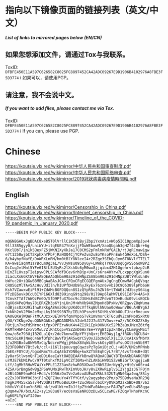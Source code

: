 # 指向以下镜像页面的链接列表（英文/中文）
#####  List of links to mirrored pages below (EN/CN)

## 如果您想添加文件，请通过Tox与我联系。
ToxID: `DFBFE450E11A597C626582C8025FC8897452CA42ADC09267E9D1906B4102976A8FBE3F5D3774`
ℹ️ 如果可以，请使用PGP。
## 请注意，我不会说中文。

##### If you want to add files, please contact me via Tox.
ToxID: `DFBFE450E11A597C626582C8025FC8897452CA42ADC09267E9D1906B4102976A8FBE3F5D3774`
ℹ ️If you can, please use PGP.

# Chinese
https://koutsie.vlx.red/wikimirror/中华人民共和国审查制度.pdf
https://koutsie.vlx.red/wikimirror/中华人民共和国网络审查.pdf
https://koutsie.vlx.red/wikimirror/2019冠狀病毒病疫情時間軸.pdf 


## English
https://koutsie.vlx.red/wikimirror/Censorship_in_China.pdf
https://koutsie.vlx.red/wikimirror/Internet_censorship_in_China.pdf
https://koutsie.vlx.red/wikimirror/Timeline_of_the_COVID-19_pandemic_in_January_2020.pdf


```
-----BEGIN PGP PUBLIC KEY BLOCK-----

mQGNBGAUxJgBDAC8xeB5T0lVrllCiK5DlByjZbpiYxmAzivW6p5IC10ppmXpJpv4
9ll3385gyy0/LniWYU+itqEUE47YnXvjjFDwWEbwwM/XaoQUgah3gHZf4cQbr+6g
RKclDbT/1n1k5QexFZ5jWKNIXyXkJa17C0CMS2pFmlmkRWfGACb/rjJgRCmaw1gw
e7t1250wjbCT2KphXhYPbFjRaHQQ4CjYCPeZvm2u8oYKsoPFnEuk4G9eXoL/DSA+
6/b4ybyfNaYE/DoWRXLnRM/bm0tBlY8NleeI4r2RZge3SEbQuJym6T8NVlfTTELT
KA+9wsiaqmM1zYBcLm0g3aL/Vv3yWsu095DyGy+LWWkqTrK68Usq6gvSSoGoWBPZ
DiCuqJvlMnt5YFe6IBfLSU3yRs2lXshUc6yM0wx8jjqibx4ZH1Ggehrvtpbzp2iR
HInZlLUvzpTIeipywJPLSCAfdfDCev6rhBjp+UnC/s6ra40Yrw7LcxppgXgXSun0
3iacLXs6GKtWVFEAEQEAAbQkbm90a291dHNpZSA8bm90a291dHNpZUBtYWlsLnBv
bWYuc2U+iQGwBBMBCgAaBAsJCAcCFQoCFgECGQEFgmAUxJgCngECmwMACgkQVbqz
CRO5GzMlTAv5AcHuvUdIln/hIUPfDHUb9nyJkyEx76zn6vvbi0C9Q5389lpPb6oH
Ksh7VZawxwEiPl91+ZdAMcBGFDQQcn8S1zQYpR5uJhZNl6+tTWAEiJd3bcyS64ig
PTzDE6ovk0CcU3IYP166Xld8399inqG9tq298/0il9Ap6lWhW7LO91IdP9+4AS+X
7CmvkTTAf7AWQzPm0O/SfD9PfuX7boc9cJ3GHsEdBCZPdvATtDvBudx09visBQCb
lgXOd4PeQMuy78iERXZh3p6YjnLUnJM+WhXb94HZMpoHdBPxNv/0RZgwvZ8qWuma
ndBjssOzXU9iIhwKzKkgA8AmzOkrpUKdOcVffkqBUlhNUao0oWownVB6uA4BYg6J
7xkNh2nV2P8mJeMxpLkyI0tS93N7h/IELh3PsnzHt5GtMisYKbUOuTJrarRmcuxv
UAUGQKWjWQWF7tMCAUzxxUElWP6fqmVVpoSTvk1mVmorCkTGcudVZcnPNp85xRtU
yOU/YJKNge2quQGNBGAUxJgBDADDMUcVJdeSJ2J7u317VDovr+uZ//5CZK8ZZk0y
P8tjLn7xqfdSMrnc+ifpxOPPZrwNuK4v4ZIik1Epk0ONUKc52PbZaQoJMzxZ6tfq
RkMfkHGP4ZvxVoMwL7ZlRnCCq5vVSZZnD6Wx7Ee+YVgBtzpZk4QeyyCLm9gyMS1f
Qow/o5e793UjIB2OLa1Q+/2de7knnwI8pYFYjhQx+jEHEDAyj1g/fRGKs0QCU84+
tNcS6LKRjNeqC4GWfQfphCBwVfDjAR5wqYC5yOyJZozNQ2lXjLIiUJxAIXGfMbYX
1/u2M3Bx4w8kW6MxCq/NdcrnPWgjjMduX8VqWiXkvskOsyGESuYsuOXt5eA5bEMT
323FB9RdY7Bt5vk/ccl+i16lIspouvqgCqwzsPzTgGniDjzCLj+ABP/UM2sMPNnb
JbEO/FOYCUj/bgxdRmcYSuCqAEb3YDN0q+kwXZfSEEqhCyL7rBT/4vsf5HsB+dQt
2y8arStlwsmQnT1eDDi0aeIaYt8AEQEAAYkBnwQYAQoACQWCYBTEmAKbDAAKCRBV
urMJE7kbM1PwC/97T0tshxfMJipVCZfI6Ma+hZLAK6iHW01SZvABiGrTXngqjLwB
LtY/JgMh5RHwW7WiYxPPLE1ZZ3av8zhwRO5XDwxIrNb5ZUvrNyqIy+Ht0/o0S+u4
4ZSA/GrBmgGdwBgZPSaVUMo1RwThXImVUoJH/y8vZXRwRLplvSI2Yjg2z3GTFOjm
xJBl4D6E9noRGl+Rd4/vfD56zDmIVe2a6zoAUEwAYRkL532UTq9N03qa4wq/8Siy
e2ZxJ0FRWf0O3bjPJnZQFZHuuYx4YTfYGtf/y2agypbgv2Pm/p75B9dyaNa3R23Q
hSgHJM455xa5sv44VDdRztPMuoBoLX9+T2ucW6xnc6ICPyOVRGM2zxSBD+U8/v6z
hhVuVYiOfumYn5VULnkf/wUlWi+mIbJffpZYnWFa0AhngsrPAU7gEvvGUs458qga
g3qm4w7R/bxLAE2+sy1x83u87/ec0sVsEeNRO3zDLw5CLcwME/FZOqvTNhoPKcnC
hg6GPLYgYwYIJ0o=
=aIzC
-----END PGP PUBLIC KEY BLOCK-----
```
